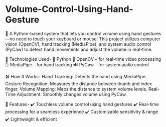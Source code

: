 # Volume-Control-Using-Hand-Gesture

🚀 A Python-based system that lets you control volume using hand gestures—no need to touch your keyboard or mouse! This project utilizes computer vision (OpenCV), hand tracking (MediaPipe), and system audio control (PyCaw) to detect hand movements and adjust the volume in real-time.

🔧 Technologies Used-
🐍 Python
🎥 OpenCV – for real-time video processing
✋ MediaPipe – for hand tracking
🔊 PyCaw – for system audio control

🛠️ How It Works-
Hand Tracking: Detects the hand using MediaPipe.
Gesture Recognition: Measures the distance between thumb and index finger.
Volume Mapping: Maps the distance to system volume levels.
Real-Time Adjustment: Smoothly changes volume using PyCaw.

📌 Features-
✔️ Touchless volume control using hand gestures
✔️ Real-time processing for a seamless experience
✔️ Customizable sensitivity & range
✔️ Lightweight & efficient
